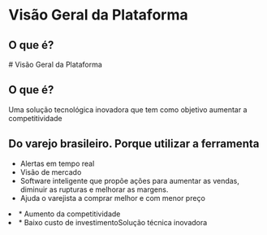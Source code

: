 <h1 id="visão-geral-da-plataforma">Visão Geral da Plataforma</h1>
<h2 id="o-que-é">O que é?</h2>
<p>
# Visão Geral da Plataforma

## O que é?
Uma solução tecnológica inovadora que tem como objetivo aumentar a competitividade




## Do varejo brasileiro. Porque utilizar a ferramenta
* Alertas em tempo real</li>
* Visão de mercado</li>
* Software inteligente que propõe ações para aumentar as vendas, diminuir as rupturas e melhorar as margens.</li>
* Ajuda o varejista a comprar melhor e com menor preço</li>
<li>
* Aumento da competitividade</li>
<li>
* Baixo custo de investimentoSolução técnica inovadora</li>
</ul>

<!--stackedit_data:
eyJoaXN0b3J5IjpbMTgyNTMxMjUyOSwxNTg0NzQwNjM4XX0=
-->